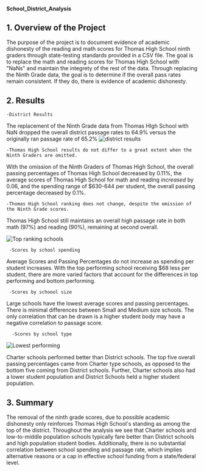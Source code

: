 #### School_District_Analysis

## 1. Overview of the Project

The purpose of the project is to document evidence of academic dishonesty of the reading and math scores for Thomas High School ninth graders through state-testing standards provided in a CSV file. The goal is to replace the math and reading scores for Thomas High School with "NaNs" and maintain the integrety of the rest of the data. Through replacing the Ninth Grade data, the goal is to determine if the overall pass rates remain consistent. If they do, there is evidence of academic dishonesty.

## 2. Results

    -District Results

The replacement of the Ninth Grade data from Thomas HIgh School with NaN dropped the overall district passage rates to 64.9% versus the originally ran passage rate of 65.2%
![district results](https://user-images.githubusercontent.com/76926631/141382591-7d4b6457-56e9-42ca-8e78-9570b707fd00.PNG)

    -Thomas High School results do not differ to a great extent when the Ninth Graders are omitted.

With the omission of the Ninth Graders of Thomas High School, the overall passing percentages of Thomas High School decreased by 0.11%, the average scores of Thomas High School for math and reading *increased* by 0.06, and the spending range of $630-644 per student, the overall passing percentage decreased by 0.1%.

    -Thomas High School ranking does not change, despite the omission of the Ninth Grade scores.

Thomas High School still maintains an overall high passage rate in both math (97%) and reading (90%), remaining at second overall.
    
![Top ranking schools](https://user-images.githubusercontent.com/76926631/141383985-7236088c-0196-4182-b5aa-c4c4edfecb8c.PNG)

     -Scores by school spending

Average Scores and Passing Percentages do not increase as spending per student increases. With the top performing school receiving $68 less per student, there are more varied factors that account for the differences in top performing and bottom performing. 

     -Scores by schoool size

Large schools have the lowest average scores and passing percentages. There is minimal differences between Small and Medium size schools. The only correlation that can be drawn is a higher student body may have a negative correlation to passage score.

      -Scores by school type


![Lowest performing](https://user-images.githubusercontent.com/76926631/141384295-ea255a5f-0082-441b-aaf9-120fdb7bd63f.PNG)

Charter schools performed better than District schools. The top five overall passing percentages came from Charter type schools, as opposed to the bottom five coming from District schools. Further, Charter schools also had a lower student population and District Schools held a higher student population. 


## 3. Summary

The removal of the ninth grade scores, due to possible academic dishonesty only reinforces Thomas High School's standing as among the top of the district. Throughout the analysis we see that Charter schools and low-to-middle population schools typically fare better than District schools and high population student bodies. Additionally, there is no substantial correlation between school spending and passage rate, which implies alternative reasons or a cap in effective school funding from a state/federal level. 
